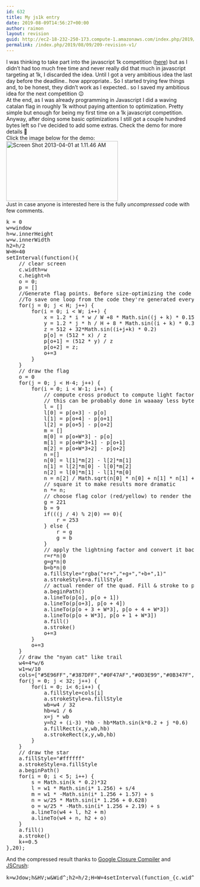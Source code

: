 ```yaml
---
id: 632
title: My js1k entry
date: 2019-08-09T14:56:27+00:00
author: raimon
layout: revision
guid: http://ec2-18-232-250-173.compute-1.amazonaws.com/index.php/2019/08/09/209-revision-v1/
permalink: /index.php/2019/08/09/209-revision-v1/
---
```

I was thinking to take part into the javascript 1k competition (<a href="http://js1k.com/2013-spring/" target="_blank" rel="noopener noreferrer">here</a>) but as I didn&#8217;t had too much free time and never really did that much in javascript targeting at 1k, I discarded the idea. Until I got a very ambitious idea the last day before the deadline.. how appropriate.. So I started trying few things and, to be honest, they didn&#8217;t work as I expected.. so I saved my ambitious idea for the next competition 😉  
At the end, as I was already programming in Javascript I did a waving catalan flag in roughly 1k without paying attention to optimization. Pretty simple but enough for being my first time on a 1k javascript competition. Anyway, after doing some basic optimizations I still got a couple hundred bytes left so I&#8217;ve decided to add some extras. Check the demo for more details 🙂  
Click the image below for the demo:  
<a href="http://js1k.com/2013-spring/demo/1537" target="_blank" rel="noopener noreferrer"><img loading="lazy" src="http://blog.rafols.org/wp-content/uploads/Screen-Shot-2013-04-01-at-1.11.46-AM-300x161.png" alt="Screen Shot 2013-04-01 at 1.11.46 AM" width="300" height="161" class="alignnone size-medium wp-image-218" /></a>  
Just in case anyone is interested here is the fully _uncompressed_ code with few comments.

<pre>k = 0
w=window
h=w.innerHeight
w=w.innerWidth
h2=h/2
W=H=40
setInterval(function(){
    // clear screen
    c.width=w
    c.height=h
    o = 0;
    p = []
    //Generate flag points. Before size-optimizing the code they were generated only once and stored in an external array.
    //To save one loop from the code they're generated every single frame.. oh well..
    for(j = 0; j &lt; H; j++) {
        for(i = 0; i &lt; W; i++) {
            x = 1.2 * i * w / W +8 * Math.sin((j + k) * 0.15)
            y = 1.2 * j * h / H + 8 * Math.sin((i + k) * 0.3)
            z = 512 + 32*Math.sin((i+j+k) * 0.2)
            p[o] = (512 * x) / z
            p[o+1] = (512 * y) / z
            p[o+2] = z;
            o+=3
        }
    }
    // draw the flag
    o = 0
    for(j = 0; j &lt; H-4; j++) {
        for(i = 0; i &lt; W-1; i++) {
            // compute cross product to compute light factor
            // this can be probably done in waaaay less bytes
            l = []
            l[0] = p[o+3] - p[o]
            l[1] = p[o+4] - p[o+1]
            l[2] = p[o+5] - p[o+2]
            m = []
            m[0] = p[o+W*3] - p[o]
            m[1] = p[o+W*3+1] - p[o+1]
            m[2] = p[o+W*3+2] - p[o+2]
            n =[]
            n[0] = l[1]*m[2] - l[2]*m[1]
            n[1] = l[2]*m[0] - l[0]*m[2]
            n[2] = l[0]*m[1] - l[1]*m[0]
            n = n[2] / Math.sqrt(n[0] * n[0] + n[1] * n[1] + n[2] * n[2]);
            // square it to make results more dramatic
            n *= n;
            // choose flag color (red/yellow) to render the different color stripes depending on the vertical coordinate
            g = 221
            b = 9
            if(((j / 4) % 2|0) == 0){
                r = 253
            } else {
                r = g
                g = b
            }
            // apply the lightning factor and convert it back to integer using "|0"
            r=r*n|0
            g=g*n|0
            b=b*n|0
            a.fillStyle="rgba("+r+","+g+","+b+",1)"
            a.strokeStyle=a.fillStyle
            // actual render of the quad. Fill & stroke to polish (antialiasing, subpixel,..)
            a.beginPath()
            a.lineTo(p[o], p[o + 1])
            a.lineTo(p[o+3], p[o + 4])
            a.lineTo(p[o + 3 + W*3], p[o + 4 + W*3])
            a.lineTo(p[o + W*3], p[o + 1 + W*3])
            a.fill()
            a.stroke()
            o+=3
        }
        o+=3
    }
    // draw the "nyan cat" like trail
    w4=4*w/6
    w1=w/10
    cols=["#5E96FF","#387DFF","#0F47AF","#0D3E99","#0B347F","#08265B"]
    for(j = 0; j &lt; 32; j++) {
        for(i = 0; i&lt; 6;i++) {
            a.fillStyle=cols[i]
            a.strokeStyle=a.fillStyle
            wb=w4 / 32
            hb=w1 / 6
            x=j * wb
            y=h2 + (i-3) *hb - hb*Math.sin(k*0.2 + j *0.6)
            a.fillRect(x,y,wb,hb)
            a.strokeRect(x,y,wb,hb)
        }
    }
    // draw the star
    a.fillStyle="#ffffff"
    a.strokeStyle=a.fillStyle
    a.beginPath()
    for(i = 0; i &lt; 5; i++) {
        s = Math.sin(k * 0.2)*32
        l = w1 * Math.sin(i* 1.256) + s/4
        m = w1 * -Math.sin(i* 1.256 + 1.57) + s
        n = w/25 * Math.sin(i* 1.256 + 0.628)
        o = w/25 * -Math.sin(i* 1.256 + 2.19) + s
        a.lineTo(w4 + l, h2 + m)
        a.lineTo(w4 + n, h2 + o)
    }
    a.fill()
    a.stroke()
    k+=0.5
},20);
</pre>

And the compressed result thanks to [Google Closure Compiler](http://closure-compiler.appspot.com/home) and [JSCrush](http://www.iteral.com/jscrush/):

<pre>k=wJdow;h&HV;w&Wid^;h2=h/2;H=W=4setInterval(function_{c.wid^;c.hV=h;o=p=[]j&lt;hui&lt;wx=~i*w/W+815*(j!y=~j*h/H+83*`!zK2+Z`+j!]Kx/z,1]Ky/z,2]=z,o=ji=cols[i,wb4/Z,hb1/6,x=j*wb,y=N`-3)*hb-hbk+6*j,;="#ffffff";;;5&gt;is=Zkl1*O/4,m1*-+~57O,nY+628oY-+2.19Ow4+l,Nm)w4+n,No);_;_;k+=5},20);GJ(+X,a.lJeTo(a.strokefor`=~256*i[2]	[0][1]a.fillX=Rect(x,y,wb,hb)],++)3*W*;for(j=a.begJPa^_=w),p[o*n|0,0;2*F #;i]-o+=3!+k)$])&.Jner@*mC=GMa^.sJinK=51L+",Nh2+O)+sQ=[U;jVeightXStyleY/25*Z32^th_()`(i~1.0.';for(Y in $='~`_^ZYXVUQONLKJGC@&$!	')with(_.split($[Y]))_=join(pop());eval(_)
</pre>